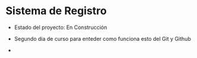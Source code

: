 <h1> Sistema de Registro </h1>

- Estado del proyecto: En Construcción

- Segundo dia de curso para enteder como funciona esto del Git y Github
- 
